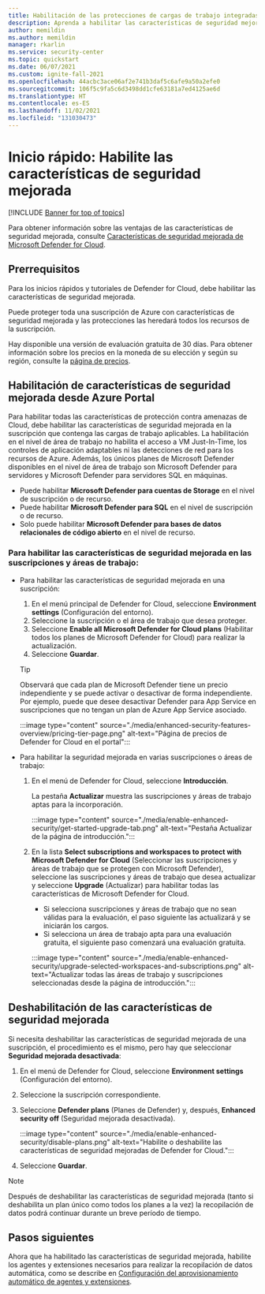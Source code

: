```yaml
---
title: Habilitación de las protecciones de cargas de trabajo integradas de Microsoft Defender for Cloud
description: Aprenda a habilitar las características de seguridad mejorada para ampliar las protecciones de Microsoft Defender for Cloud a los recursos híbridos y de varias nubes.
author: memildin
ms.author: memildin
manager: rkarlin
ms.service: security-center
ms.topic: quickstart
ms.date: 06/07/2021
ms.custom: ignite-fall-2021
ms.openlocfilehash: 44acbc3ace06af2e741b3daf5c6afe9a50a2efe0
ms.sourcegitcommit: 106f5c9fa5c6d3498dd1cfe63181a7ed4125ae6d
ms.translationtype: HT
ms.contentlocale: es-ES
ms.lasthandoff: 11/02/2021
ms.locfileid: "131030473"
---
```

# <a name="quickstart-enable-enhanced-security-features"></a>Inicio rápido: Habilite las características de seguridad mejorada

[!INCLUDE [Banner for top of topics](./includes/banner.md)]

Para obtener información sobre las ventajas de las características de seguridad mejorada, consulte [Características de seguridad mejorada de Microsoft Defender for Cloud](enhanced-security-features-overview.md).

## <a name="prerequisites"></a>Prerrequisitos

Para los inicios rápidos y tutoriales de Defender for Cloud, debe habilitar las características de seguridad mejorada. 

Puede proteger toda una suscripción de Azure con características de seguridad mejorada y las protecciones las heredará todos los recursos de la suscripción.

Hay disponible una versión de evaluación gratuita de 30 días. Para obtener información sobre los precios en la moneda de su elección y según su región, consulte la [página de precios](https://azure.microsoft.com/pricing/details/security-center/).

## <a name="enable-enhanced-security-features-from-the-azure-portal"></a>Habilitación de características de seguridad mejorada desde Azure Portal

Para habilitar todas las características de protección contra amenazas de Cloud, debe habilitar las características de seguridad mejorada en la suscripción que contenga las cargas de trabajo aplicables. La habilitación en el nivel de área de trabajo no habilita el acceso a VM Just-In-Time, los controles de aplicación adaptables ni las detecciones de red para los recursos de Azure. Además, los únicos planes de Microsoft Defender disponibles en el nivel de área de trabajo son Microsoft Defender para servidores y Microsoft Defender para servidores SQL en máquinas.

- Puede habilitar **Microsoft Defender para cuentas de Storage** en el nivel de suscripción o de recurso.
- Puede habilitar **Microsoft Defender para SQL** en el nivel de suscripción o de recurso.
- Solo puede habilitar **Microsoft Defender para bases de datos relacionales de código abierto** en el nivel de recurso.

### <a name="to-enable-enhanced-security-features-on-your-subscriptions-and-workspaces"></a>Para habilitar las características de seguridad mejorada en las suscripciones y áreas de trabajo:

- Para habilitar las características de seguridad mejorada en una suscripción:

    1. En el menú principal de Defender for Cloud, seleccione **Environment settings** (Configuración del entorno).
    1. Seleccione la suscripción o el área de trabajo que desea proteger.
    1. Seleccione **Enable all Microsoft Defender for Cloud plans** (Habilitar todos los planes de Microsoft Defender for Cloud) para realizar la actualización.
    1. Seleccione **Guardar**.

    > [!TIP]
    > Observará que cada plan de Microsoft Defender tiene un precio independiente y se puede activar o desactivar de forma independiente. Por ejemplo, puede que desee desactivar Defender para App Service en suscripciones que no tengan un plan de Azure App Service asociado. 

    :::image type="content" source="./media/enhanced-security-features-overview/pricing-tier-page.png" alt-text="Página de precios de Defender for Cloud en el portal":::

- Para habilitar la seguridad mejorada en varias suscripciones o áreas de trabajo:

    1. En el menú de Defender for Cloud, seleccione **Introducción**.

        La pestaña **Actualizar** muestra las suscripciones y áreas de trabajo aptas para la incorporación.

        :::image type="content" source="./media/enable-enhanced-security/get-started-upgrade-tab.png" alt-text="Pestaña Actualizar de la página de introducción."::: 

    1. En la lista **Select subscriptions and workspaces to protect with Microsoft Defender for Cloud** (Seleccionar las suscripciones y áreas de trabajo que se protegen con Microsoft Defender), seleccione las suscripciones y áreas de trabajo que desea actualizar y seleccione **Upgrade** (Actualizar) para habilitar todas las características de Microsoft Defender for Cloud.

       - Si selecciona suscripciones y áreas de trabajo que no sean válidas para la evaluación, el paso siguiente las actualizará y se iniciarán los cargos.
       - Si selecciona un área de trabajo apta para una evaluación gratuita, el siguiente paso comenzará una evaluación gratuita.

        :::image type="content" source="./media/enable-enhanced-security/upgrade-selected-workspaces-and-subscriptions.png" alt-text="Actualizar todas las áreas de trabajo y suscripciones seleccionadas desde la página de introducción.":::


## <a name="disable-enhanced-security-features"></a>Deshabilitación de las características de seguridad mejorada

Si necesita deshabilitar las características de seguridad mejorada de una suscripción, el procedimiento es el mismo, pero hay que seleccionar **Seguridad mejorada desactivada**:
 
1. En el menú de Defender for Cloud, seleccione **Environment settings** (Configuración del entorno).
1. Seleccione la suscripción correspondiente.
1. Seleccione **Defender plans** (Planes de Defender) y, después, **Enhanced security off**  (Seguridad mejorada desactivada).

    :::image type="content" source="./media/enable-enhanced-security/disable-plans.png" alt-text="Habilite o deshabilite las características de seguridad mejoradas de Defender for Cloud.":::

1. Seleccione **Guardar**.

> [!NOTE]
> Después de deshabilitar las características de seguridad mejorada (tanto si deshabilita un plan único como todos los planes a la vez) la recopilación de datos podrá continuar durante un breve período de tiempo. 

## <a name="next-steps"></a>Pasos siguientes

Ahora que ha habilitado las características de seguridad mejorada, habilite los agentes y extensiones necesarios para realizar la recopilación de datos automática, como se describe en [Configuración del aprovisionamiento automático de agentes y extensiones](enable-data-collection.md).
